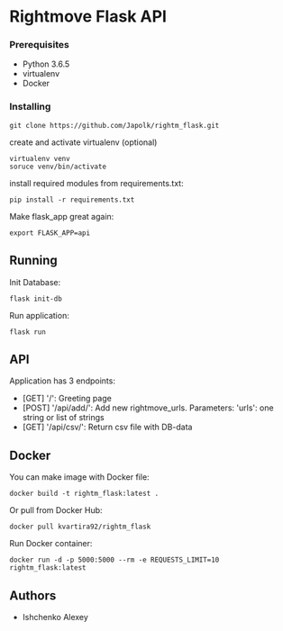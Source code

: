 # Rightmove Flask API


### Prerequisites

* Python 3.6.5
* virtualenv
* Docker

### Installing

```
git clone https://github.com/Japolk/rightm_flask.git
```
create and activate virtualenv (optional)
```
virtualenv venv
soruce venv/bin/activate
```
install required modules from requirements.txt:
```
pip install -r requirements.txt
```
Make flask_app great again:
```
export FLASK_APP=api
```

## Running

Init Database:
```
flask init-db
```
Run application:
```
flask run 
```
## API

Application has 3 endpoints:
* [GET]  '/':            Greeting page 
* [POST] '/api/add/':    Add new rightmove_urls.
  Parameters: 'urls': one string or list of strings
* [GET] '/api/csv/':     Return csv file with DB-data 

## Docker
You can make image with Docker file:
```
docker build -t rightm_flask:latest .
```
Or pull from Docker Hub:
```
docker pull kvartira92/rightm_flask
```
Run Docker container:
```
docker run -d -p 5000:5000 --rm -e REQUESTS_LIMIT=10 rightm_flask:latest

```


## Authors
* Ishchenko Alexey

